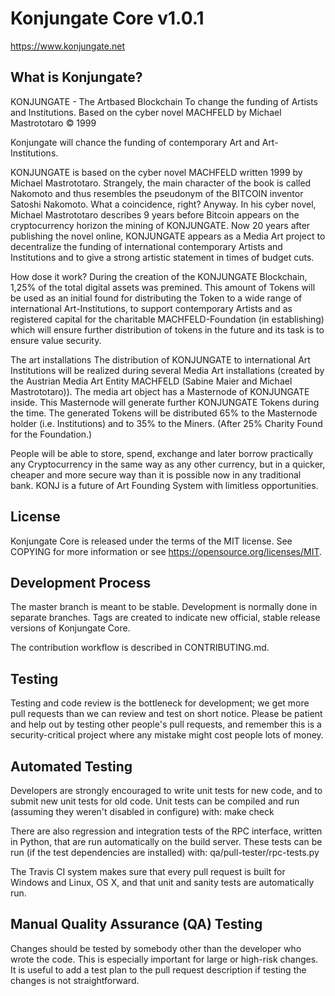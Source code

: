 # Konjungate Core v1.0.1

https://www.konjungate.net

## What is Konjungate?
KONJUNGATE - The Artbased Blockchain To change the funding of Artists and Institutions. Based on the cyber novel MACHFELD by Michael Mastrototaro © 1999

Konjungate will chance the funding of contemporary Art and Art-Institutions.

KONJUNGATE is based on the cyber novel MACHFELD written 1999 by Michael Mastrototaro. Strangely, the main character of the book is called Nakomoto and thus resembles the pseudonym of the BITCOIN inventor Satoshi Nakomoto. What a coincidence, right? Anyway. In his cyber novel, Michael Mastrototaro describes 9 years before Bitcoin appears on the cryptocurrency horizon the mining of KONJUNGATE. Now 20 years after publishing the novel online, KONJUNGATE appears as a Media Art project to decentralize the funding of international contemporary Artists and Institutions and to give a strong artistic statement in times of budget cuts.

How dose it work? During the creation of the KONJUNGATE Blockchain, 1,25% of the total digital assets was premined. This amount of Tokens will be used as an initial found for distributing the Token to a wide range of international Art-Institutions, to support contemporary Artists and as registered capital for the charitable MACHFELD-Foundation (in establishing) which will ensure further distribution of tokens in the future and its task is to ensure value security.

The art installations The distribution of KONJUNGATE to international Art Institutions will be realized during several Media Art installations (created by the Austrian Media Art Entity MACHFELD (Sabine Maier and Michael Mastrototaro)). The media art object has a Masternode of KONJUNGATE inside. This Masternode will generate further KONJUNGATE Tokens during the time. The generated Tokens will be distributed 65% to the Masternode holder (i.e. Institutions) and to 35% to the Miners. (After 25% Charity Found for the Foundation.)

People will be able to store, spend, exchange and later borrow practically any Cryptocurrency in the same way as any other currency, but in a quicker, cheaper and more secure way than it is possible now in any traditional bank. KONJ is a future of Art Founding System with limitless opportunities.

## License

Konjungate Core is released under the terms of the MIT license. See COPYING for more information or see https://opensource.org/licenses/MIT.

## Development Process

The master branch is meant to be stable. Development is normally done in separate branches. Tags are created to indicate new official, stable release versions of Konjungate Core.

The contribution workflow is described in CONTRIBUTING.md.

## Testing

Testing and code review is the bottleneck for development; we get more pull requests than we can review and test on short notice. Please be patient and help out by testing other people's pull requests, and remember this is a security-critical project where any mistake might cost people lots of money.

## Automated Testing

Developers are strongly encouraged to write unit tests for new code, and to submit new unit tests for old code. Unit tests can be compiled and run (assuming they weren't disabled in configure) with: make check

There are also regression and integration tests of the RPC interface, written in Python, that are run automatically on the build server. These tests can be run (if the test dependencies are installed) with: qa/pull-tester/rpc-tests.py

The Travis CI system makes sure that every pull request is built for Windows and Linux, OS X, and that unit and sanity tests are automatically run.

## Manual Quality Assurance (QA) Testing

Changes should be tested by somebody other than the developer who wrote the code. This is especially important for large or high-risk changes. It is useful to add a test plan to the pull request description if testing the changes is not straightforward.
